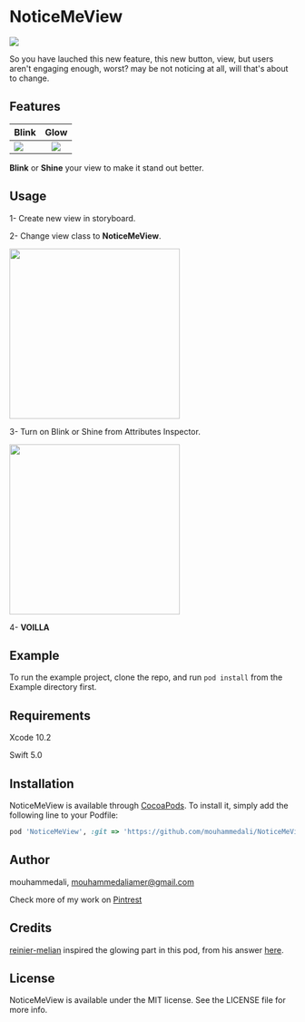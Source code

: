# NoticeMeView
![](https://drive.google.com/uc?export=download&id=1Zde8v6aQyGjMsm066jPephecf1iwwGLx)

So you have lauched this new feature, this new button, view, but users aren't engaging enough, worst? may be not noticing at all, will that's about to change.


## Features



| Blink        | Glow           |
| ------------- |:-------------:|
|    ![](https://drive.google.com/uc?export=download&id=1ZrDerAM7ot0Ml9BQrvg-7GnGfbV5U9d2) | ![](https://drive.google.com/uc?export=download&id=1aitySdhZ481qBc-qYCLPQ0OgICLL95tm) |


**Blink** or **Shine** your view to make it stand out better.



## Usage
1- Create new view in storyboard.


2- Change view class to **NoticeMeView**.



<img src="https://drive.google.com/uc?export=download&id=1MT88atZ30VBTkHHaO5Sar-wD09i7Xuye" width="300" />

3- Turn on Blink or Shine from Attributes Inspector.


<img src="https://drive.google.com/uc?export=download&id=1V56DbXu40s4J52ofGhyfUfDBAUqzGTwW" width="300" />


4- **VOILLA**

## Example

To run the example project, clone the repo, and run `pod install` from the Example directory first.

## Requirements
Xcode 10.2

Swift 5.0

## Installation

NoticeMeView is available through [CocoaPods](https://cocoapods.org). To install
it, simply add the following line to your Podfile:

```ruby
pod 'NoticeMeView', :git => 'https://github.com/mouhammedali/NoticeMeView'
```

## Author

mouhammedali, mouhammedaliamer@gmail.com

Check more of my work on [Pintrest]()


## Credits
[reinier-melian](https://stackoverflow.com/users/6190582/reinier-melian) inspired the glowing part in this pod, from his answer [here](https://stackoverflow.com/a/44861169).


## License

NoticeMeView is available under the MIT license. See the LICENSE file for more info.

